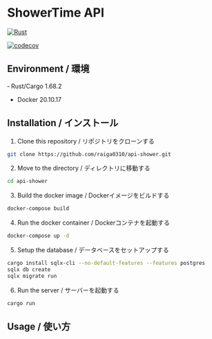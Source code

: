 # ShowerTime API

[![Rust](https://github.com/raiga0310/api-shower/actions/workflows/rust.yml/badge.svg?branch=main)](https://github.com/raiga0310/api-shower/actions/workflows/rust.yml)

[![codecov](https://codecov.io/github/raiga0310/api-shower/branch/main/graph/badge.svg?token=3YERKCDNF1)](https://codecov.io/github/raiga0310/api-shower)

## Environment / 環境

‐ Rust/Cargo 1.68.2
- Docker 20.10.17

## Installation / インストール

1. Clone this repository / リポジトリをクローンする

```bash
git clone https://github.com/raiga0310/api-shower.git
```

2. Move to the directory / ディレクトリに移動する
```bash
cd api-shower
```

3. Build the docker image / Dockerイメージをビルドする
```bash
docker-compose build
```

4. Run the docker container / Dockerコンテナを起動する
```bash
docker-compose up -d
```

5. Setup the database / データベースをセットアップする
```bash
cargo install sqlx-cli --no-default-features --features postgres
sqlx db create
sqlx migrate run
```

6. Run the server / サーバーを起動する
```bash
cargo run
```

## Usage / 使い方

